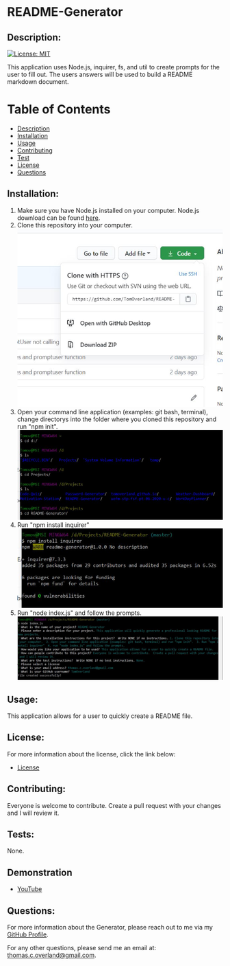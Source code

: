 # README-Generator
    
## Description:
   [![License: MIT](https://img.shields.io/badge/License-MIT-yellow.svg)](https://opensource.org/licenses/MIT)  
  
   This application uses Node.js, inquirer, fs, and util to create prompts for the user to fill out.  The users answers will be used to build a README markdown document.

   # Table of Contents
    
   - [Description](#description)
   - [Installation](#installation)
   - [Usage](#usage)
   - [Contributing](#contributing)
   - [Test](#tests)
   - [License](#license)
   - [Questions](#questions)
    
 ## Installation:
   1. Make sure you have Node.js installed on your computer.  Node.js download can be found [here](https://nodejs.org/en/).
   2. Clone this repository into your computer.  
   ![Clone Repository](https://github.com/TomOverland/README-Generator/blob/master/assests/CloneRepo.JPG)  
   3. Open your command line application (examples: git bash, terminal), change directorys into the folder where you cloned this repository and run "npm init".  
   ![Change Directory](https://github.com/TomOverland/README-Generator/blob/master/assests/ChangeDirectory.JPG)  
   4. Run "npm install inquirer"  
   ![npm install Inquirer](https://github.com/TomOverland/README-Generator/blob/master/assests/npmInstallinquirer.JPG)  
   5. Run "node index.js" and follow the prompts.  
   ![Prompts](https://github.com/TomOverland/README-Generator/blob/master/assests/Prompts.JPG)  

  ## Usage:
   This application allows for a user to quickly create a README file.

   ## License:
   For more information about the license, click the link below:

   - [License](https://opensource.org/licenses/)

   ## Contributing:
   Everyone is welcome to contribute.  Create a pull request with your changes and I will review it.

   ## Tests:
   None.

   ## Demonstration
   - [YouTube](https://youtu.be/6xVCn8ycKu0)
   
   ## Questions:
   For more information about the Generator, please reach out to me via my [GitHub Profile](https://github.com/TomOverland).

   For any other questions, please send me an email at: thomas.c.overland@gmail.com.
    
